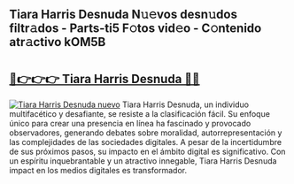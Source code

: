 ## Tiara Harris Desnuda N𝚞𝚎vos desn𝚞dos filtr𝚊dos - Parts-ti5 F𝚘tos vid𝚎o - C𝚘ntenido atr𝚊ctivo kOM5B

# <h2><a href="http://mbavm3c.tromn.icu/?c=Tiara+Harris+Desnuda">🔗👉👉👉 Tiara Harris Desnuda 🔗🔗</a></h2>

[![Tiara Harris Desnuda nuevo](https://i.imgur.com/pEAQMta.gif)](http://mbavm3c.tromn.icu/?c=Tiara+Harris+Desnuda)
Tiara Harris Desnuda, un individuo multifacético y desafiante, se resiste a la clasificación fácil. Su enfoque único para crear una presencia en línea ha fascinado y provocado observadores, generando debates sobre moralidad, autorrepresentación y las complejidades de las sociedades digitales. A pesar de la incertidumbre de sus próximos pasos, su impacto en el ámbito digital es significativo. Con un espíritu inquebrantable y un atractivo innegable, Tiara Harris Desnuda impact en los medios digitales es transformador.

